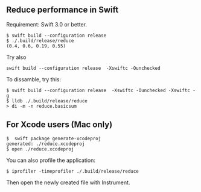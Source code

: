 ## Reduce performance in Swift




Requirement: Swift 3.0 or better.

```
$ swift build --configuration release
$ ./.build/release/reduce
(0.4, 0.6, 0.19, 0.55)
```

Try also 

```
swift build --configuration release  -Xswiftc -Ounchecked
```

To dissamble, try this:

```
$ swift build --configuration release  -Xswiftc -Ounchecked -Xswiftc -g
$ lldb ./.build/release/reduce
> di -m -n reduce.basicsum
```

## For Xcode users (Mac only)

```
$  swift package generate-xcodeproj
generated: ./reduce.xcodeproj
$ open ./reduce.xcodeproj
```

You can also profile the application:
```
$ iprofiler -timeprofiler ./.build/release/reduce
```
Then open the newly created file with Instrument.

